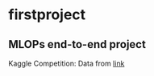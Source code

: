 # firstproject
## MLOPs end-to-end project
Kaggle Competition: Data from [link](https://www.kaggle.com/competitions/playground-series-s3e8/data?select=sample_submission.csv)
